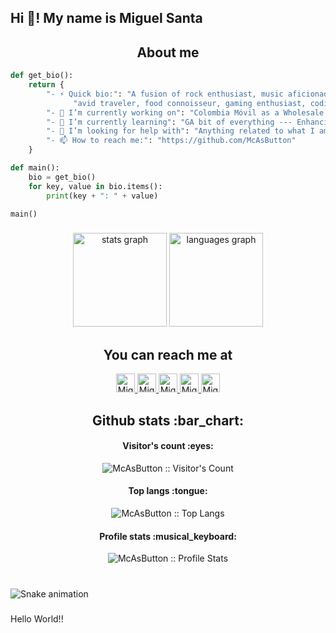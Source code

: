 <h2 align="left">Hi 👋! My name is Miguel Santa</h2>

<h2 align="center">About me</h2>

```Python
def get_bio():
    return {
        "- ⚡ Quick bio:": "A fusion of rock enthusiast, music aficionado, gear enthusiast, amateur musician,"
              "avid traveler, food connoisseur, gaming enthusiast, coding expert, programmer, and devoted dog lover.",
        "- 🔭 I’m currently working on": "Colombia Móvil as a Wholesale Assurance Analyst",
        "- 🌱 I’m currently learning": "GA bit of everything --- Enhancing my Front End skills",
        "- 🤔 I’m looking for help with": "Anything related to what I am currently learning 😅",
        "- 📫 How to reach me:": "https://github.com/McAsButton"
    }

def main():
    bio = get_bio()
    for key, value in bio.items():
        print(key + ": " + value)

main()
```

###

<div align="center">
  <img src="https://github-readme-stats.vercel.app/api?username=McAsButton&hide_title=false&hide_rank=false&show_icons=true&include_all_commits=true&count_private=true&disable_animations=false&theme=dracula&locale=en&hide_border=false" height="150" alt="stats graph"  />
  <img src="https://github-readme-stats.vercel.app/api/top-langs?username=McAsButton&locale=en&hide_title=false&layout=compact&card_width=320&langs_count=5&theme=dracula&hide_border=false" height="150" alt="languages graph"  />
</div>

###

<h2 align="center">You can reach me at</h2>

<p align="center">
  <a href="https://dev.to/mcasbutton">
    <img src="https://d2fltix0v2e0sb.cloudfront.net/dev-badge.svg" alt="Miguel Angel Santa's DEV Profile" height="30" width="30">
  </a>

  <a href="https://www.linkedin.com/in/miguel-s13/">
    <img src="https://www.vectorlogo.zone/logos/linkedin/linkedin-icon.svg" alt="Miguel Angel Santa's LinkedIn Profile" height="30" width="30">
  </a>

  <a href="https://stackoverflow.com/users/22430138/miguel-s?tab=profile">
    <img src="https://www.vectorlogo.zone/logos/stackoverflow/stackoverflow-icon.svg" alt="Miguel Angel Santa's Stack Overflow Profile" height="30" width="30">
  </a>

  <a href="https://gitlab.com/McAsButton">
    <img src="https://www.vectorlogo.zone/logos/gitlab/gitlab-icon.svg" alt="Miguel Angel Santa's GitLab Profile" height="30" width="30">
  </a>
   
  <a href="https://www.youtube.com/c/MiguelAngelSanta">
    <img src="https://www.vectorlogo.zone/logos/youtube/youtube-icon.svg" alt="Miguel Angel Santa's YouTube Channel" height="30" width="30">
  </a>
</p>

<h2 align="center">Github stats :bar_chart:</h2>

<h4 align="center">Visitor's count :eyes:</h4>

<p align="center"><img src="https://profile-counter.glitch.me/{McAsButton}/count.svg" alt="McAsButton :: Visitor's Count" /></p>

<h4 align="center">Top langs :tongue:</h4>

<p align="center"><img src="https://github-readme-stats-zeta-two-55.vercel.app/api/top-langs/?username=McAsButton&langs_count=10&theme=dark&layout=compact" alt="McAsButton :: Top Langs" /></p>

<h4 align="center">Profile stats :musical_keyboard:</h4>

<p align="center"><img src="https://github-readme-stats-zeta-two-55.vercel.app/api?username=McAsButton&show_icons=true&theme=dark" alt="McAsButton :: Profile Stats" /></p>

###

<br clear="both">

<img src="https://raw.githubusercontent.com/McAsButton/McAsButton/output/snake.svg" alt="Snake animation" />

###

<p align="left">Hello World!!</p>

###
